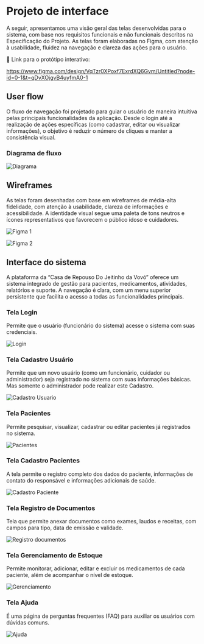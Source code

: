 
# Projeto de interface

A seguir, apresentamos uma visão geral das telas desenvolvidas para o sistema, com base nos requisitos funcionais e não funcionais descritos na Especificação do Projeto. As telas foram elaboradas no Figma, com atenção à usabilidade, fluidez na navegação e clareza das ações para o usuário.

🔗 Link para o protótipo interativo:

https://www.figma.com/design/VqTzr0XPoxf7ExrdXQ6Gvm/Untitled?node-id=0-1&t=qDvXOjgvB4uyfmA0-1

 ## User flow

O fluxo de navegação foi projetado para guiar o usuário de maneira intuitiva pelas principais funcionalidades da aplicação. Desde o login até a realização de ações específicas (como cadastrar, editar ou visualizar informações), o objetivo é reduzir o número de cliques e manter a consistência visual.

### Diagrama de fluxo

![Diagrama](images/DIAGRAMA.png)

## Wireframes

As telas foram desenhadas com base em wireframes de média-alta fidelidade, com atenção à usabilidade, clareza de informações e acessibilidade. A identidade visual segue uma paleta de tons neutros e ícones representativos que favorecem o público idoso e cuidadores.

![Figma 1](images/Figma2.png)

![Figma 2](images/Figma1.png)
 


## Interface do sistema

A plataforma da “Casa de Repouso Do Jeitinho da Vovó” oferece um sistema integrado de gestão para pacientes, medicamentos, atividades, relatórios e suporte. A navegação é clara, com um menu superior persistente que facilita o acesso a todas as funcionalidades principais.


### Tela Login
Permite que o usuário (funcionário do sistema) acesse o sistema com suas credenciais.

![Login](images/Telalogin.png)

### Tela Cadastro Usuário
Permite que um novo usuário (como um funcionário, cuidador ou administrador) seja registrado no sistema com suas informações básicas. Mas somente o administrador pode realizar este Cadastro.

![Cadastro Usuario](images/CadastroUsuario.png)

### Tela Pacientes
Permite pesquisar, visualizar, cadastrar ou editar pacientes já registrados no sistema.

![Pacientes](images/Pacientes.png)

### Tela Cadastro Pacientes
A tela permite o registro completo dos dados do paciente, informações de contato do responsável e informações adicionais de saúde.

![Cadastro Paciente](images/CadastroPaciente.png)

### Tela Registro de Documentos
Tela que permite anexar documentos como exames, laudos e receitas, com campos para tipo, data de emissão e validade.

![Registro documentos](images/Regisdocs.png)

### Tela Gerenciamento de Estoque
Permite monitorar, adicionar, editar e excluir os medicamentos de cada paciente, além de acompanhar o nível de estoque.

![Gerenciamento](images/Gerenciamento1.png)

### Tela Ajuda
É uma página de perguntas frequentes (FAQ) para auxiliar os usuários com dúvidas comuns.

![Ajuda](images/Ajuda.png)
